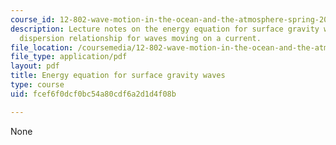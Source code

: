 ```yaml
---
course_id: 12-802-wave-motion-in-the-ocean-and-the-atmosphere-spring-2008
description: Lecture notes on the energy equation for surface gravity waves and the
  dispersion relationship for waves moving on a current.
file_location: /coursemedia/12-802-wave-motion-in-the-ocean-and-the-atmosphere-spring-2008/fcef6f0dcf0bc54a80cdf6a2d1d4f08b_MIT12_802S08_lec04.pdf
file_type: application/pdf
layout: pdf
title: Energy equation for surface gravity waves
type: course
uid: fcef6f0dcf0bc54a80cdf6a2d1d4f08b

---
```

None